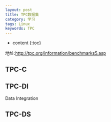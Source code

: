 ```yaml
---
layout: post
title: TPC数据集
category: 学习
tags: Linux
keywords: TPC
---
```

* content
{:toc}

地址:<http://tpc.org/information/benchmarks5.asp>


## TPC-C

## TPC-DI
Data Integration

## TPC-DS
